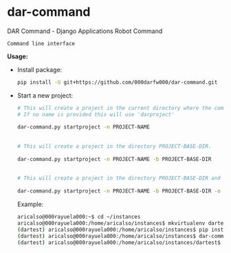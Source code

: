 # dar-command
DAR Command - Django Applications Robot Command

`Command line interface`


**Usage:**

* Install package:
    ```bash
    pip install -U git+https://github.com/000darfw000/dar-command.git
    ```
  
* Start a new project:
    ```bash
    # This will create a project in the current directory where the command is executed.
    # If no name is provided this will use 'darproject'
     
    dar-command.py startproject -n PROJECT-NAME
     
     
    # This will create a project in the directory PROJECT-BASE-DIR.
     
    dar-command.py startproject -n PROJECT-NAME -b PROJECT-BASE-DIR
     
     
    # This will create a project in the directory PROJECT-BASE-DIR and overwrite if exists
     
    dar-command.py startproject -n PROJECT-NAME -b PROJECT-BASE-DIR -o
    ```
    
    Example:
    
    ```bash
    aricalso@000rayuela000:~$ cd ~/instances
    aricalso@000rayuela000:/home/aricalso/instances$ mkvirtualenv dartest
    (dartest) aricalso@000rayuela000:/home/aricalso/instances$ pip install -U git+https://github.com/000darfw000/dar-command.git
    (dartest) aricalso@000rayuela000:/home/aricalso/instances$ dar-command.py startproject -n dartest -b ~/instances
    (dartest) aricalso@000rayuela000:/home/aricalso/instances/dartest$
    ```
